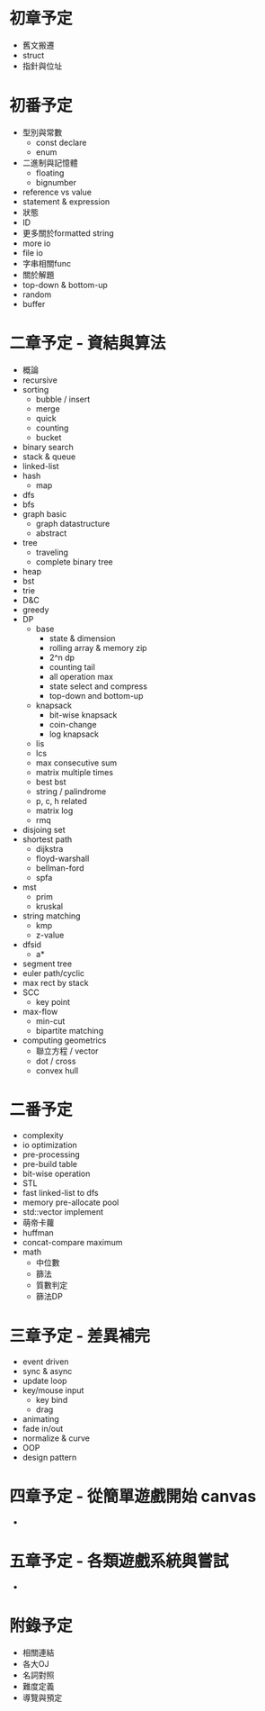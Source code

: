 # 初章予定

- 舊文搬遷
- struct
- 指針與位址

# 初番予定

- 型別與常數
	- const declare
	- enum
- 二進制與記憶體
	- floating
	- bignumber
- reference vs value
- statement & expression
- 狀態
- ID
- 更多關於formatted string
- more io
- file io
- 字串相關func
- 關於解題
- top-down & bottom-up
- random
- buffer

# 二章予定 - 資結與算法

- 概論
- recursive
- sorting
	- bubble / insert
	- merge
	- quick
	- counting
	- bucket
- binary search
- stack & queue
- linked-list
- hash
	- map
- dfs
- bfs
- graph basic
	- graph datastructure
	- abstract
- tree
	- traveling
	- complete binary tree
- heap
- bst
- trie
- D&C
- greedy
- DP
	- base
		- state & dimension
		- rolling array & memory zip
		- 2^n dp
		- counting tail
		- all operation max
		- state select and compress
		- top-down and bottom-up
	- knapsack
		- bit-wise knapsack
		- coin-change
		- log knapsack
	- lis
	- lcs
	- max consecutive sum
	- matrix multiple times
	- best bst
	- string / palindrome
	- p, c, h related
	- matrix log
	- rmq
- disjoing set
- shortest path
	- dijkstra
	- floyd-warshall
	- bellman-ford
	- spfa
- mst
	- prim
	- kruskal
- string matching
	- kmp
	- z-value
- dfsid
	- a*
- segment tree
- euler path/cyclic
- max rect by stack
- SCC
	- key point
- max-flow
	- min-cut
	- bipartite matching
- computing geometrics
	- 聯立方程 / vector
	- dot / cross
	- convex hull
	
# 二番予定

- complexity
- io optimization
- pre-processing
- pre-build table
- bit-wise operation
- STL
- fast linked-list to dfs
- memory pre-allocate pool
- std::vector implement
- 萌帝卡蘿
- huffman
- concat-compare maximum
- math
	- 中位數
	- 篩法
	- 質數判定
	- 篩法DP

# 三章予定 - 差異補完

- event driven
- sync & async
- update loop
- key/mouse input
	- key bind
	- drag
- animating
- fade in/out
- normalize & curve
- OOP
- design pattern

# 四章予定 - 從簡單遊戲開始 canvas

- 

# 五章予定 - 各類遊戲系統與嘗試

- 

# 附錄予定

- 相關連結
- 各大OJ
- 名詞對照
- 難度定義
- 導覽與預定
